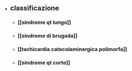 - ## classificazione
	- ### [[sindrome qt lungo]]
	- ### [[sindrome di brugada]]
	- ### [[tachicardia catecolaminergica polimorfa]]
	- ### [[sindrome qt corto]]